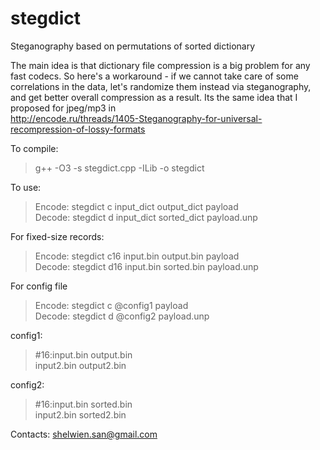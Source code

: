 # stegdict
Steganography based on permutations of sorted dictionary

The main idea is that dictionary file compression is a big problem for any fast codecs.
So here's a workaround - if we cannot take care of some correlations in the data,
let's randomize them instead via steganography, and get better overall compression as a result.
Its the same idea that I proposed for jpeg/mp3 in  
http://encode.ru/threads/1405-Steganography-for-universal-recompression-of-lossy-formats

To compile: 
> g++ -O3 -s stegdict.cpp -ILib -o stegdict

To use: 
> Encode: stegdict c input_dict output_dict payload  
> Decode: stegdict d input_dict sorted_dict payload.unp

For fixed-size records:  
> Encode: stegdict c16 input.bin output.bin payload  
> Decode: stegdict d16 input.bin sorted.bin payload.unp

For config file  
> Encode: stegdict c @config1 payload  
> Decode: stegdict d @config2 payload.unp  

config1:  
> \#16:input.bin output.bin  
>      input2.bin output2.bin  

config2:  
> \#16:input.bin sorted.bin  
>      input2.bin sorted2.bin  
 
Contacts: shelwien.san@gmail.com
